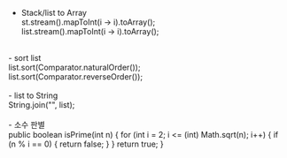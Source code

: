 - Stack/list to Array  <br/>
st.stream().mapToInt(i -> i).toArray();  <br/>
list.stream().mapToInt(i -> i).toArray();  <br/>
 <br/>
- sort list  <br/>
list.sort(Comparator.naturalOrder());  <br/>
list.sort(Comparator.reverseOrder());  <br/>
 <br/>
- list to String  <br/>
String.join("", list);  <br/>
  <br/>
- 소수 판별 <br/>
public boolean isPrime(int n) {
    for (int i = 2; i <= (int) Math.sqrt(n); i++) {
      if (n % i == 0) {
        return false;
      }
    }
    return true;
  }
